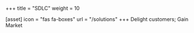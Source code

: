 +++
title = "SDLC"
weight = 10

[asset]
  icon = "fas fa-boxes"
  url = "/solutions"
+++
Delight customers; Gain Market